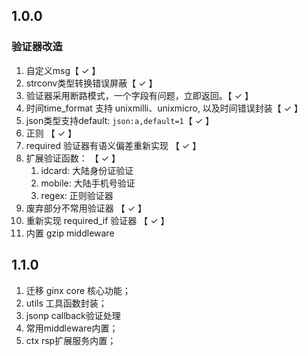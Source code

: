 ## 1.0.0

### 验证器改造

1. 自定义msg【 &check; 】
2. strconv类型转换错误屏蔽【 &check; 】
3. 验证器采用断路模式，一个字段有问题，立即返回。【 &check; 】
4. 时间time_format 支持 unixmilli、unixmicro, 以及时间错误封装【 &check; 】
5. json类型支持default: `json:a,default=1`【 &check; 】
6. 正则 【 &check; 】
7. required 验证器有语义偏差重新实现 【 &check; 】
8. 扩展验证函数： 【 &check; 】
   1. idcard: 大陆身份证验证
   2. mobile: 大陆手机号验证
   3. regex: 正则验证器
9. 废弃部分不常用验证器 【 &check; 】
10. 重新实现 required_if 验证器 【 &check; 】
11. 内置 gzip middleware

## 1.1.0

1. 迁移 ginx core 核心功能；
2. utils 工具函数封装；
3. jsonp callback验证处理
4. 常用middleware内置；
5. ctx rsp扩展服务内置；
